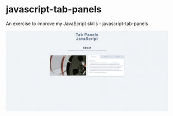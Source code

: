 # javascript-tab-panels
An exercise to improve my JavaScript skills - javascript-tab-panels

![Screenshot](javascript-tab-panels.png)
